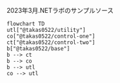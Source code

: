 2023年3月.NETラボのサンプルソース

``` mermaid
flowchart TD
utl["@takas0522/utility"]
co["@takas0522/control-one"]
ct["@takas0522/control-two"]
b["@takas0522/base"]
b --> ct
b --> co
b --> utl
co --> utl
```